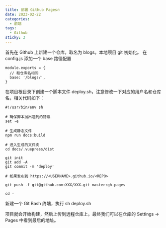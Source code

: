 ```yaml
---
title: 部署 Github Pages🔥
date: 2023-02-22
categories:
  - 前端
tags:
  - Github
sticky: 3
---
```


首先在 Github 上新建一个仓库，取名为 blogs。本地项目 git 初始化。
在 config.js 添加一个 base 路径配置
```
module.exports = {
  // 和仓库名相同
  base: '/blogs/',
}
```

在项目根目录下创建一个脚本文件 deploy.sh，注意修改一下对应的用户名和仓库名，相关代码如下：
```
#!/usr/bin/env sh

# 确保脚本抛出遇到的错误
set -e

# 生成静态文件
npm run docs:build

# 进入生成的文件夹
cd docs/.vuepress/dist

git init
git add -A
git commit -m 'deploy'

# 如果发布到 https://<USERNAME>.github.io/<REPO>

git push -f git@github.com:XXX/XXX.git master:gh-pages

cd -
```

新建一个  Git Bash 终端，执行 sh deploy.sh

项目就会开始构建，然后上传到远程仓库上。最终我们可以在仓库的 Settings -> Pages 中看到最后的地址。